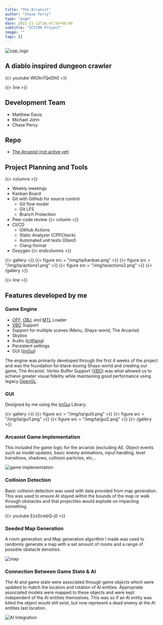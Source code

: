 ```yaml
---
title: "The Arcanist"
author: "Chase Percy"
type: "page"
date: 2021-11-13T16:47:55+08:00
subtitle: "ICT290 Project"
image: ""
tags: []
---
```


![cpp_logo](/img/ta/icons.png)

## A diablo inspired dungeon crawler

{{< youtube WlOtn7QeDh0 >}}

{{< line >}}

## Development Team
- Matthew Davis
- Michael John
- Chase Percy

## Repo
- [The Arcanist (not active yet)]()

## Project Planning and Tools
{{< columns >}}
- Weekly meetings
- Kanban Board
- Git with GitHub for source control
  - Git flow model
  - Git LFS
  - Branch Protection
- Peer code review
{{< column >}}
- CI/CD
  - GitHub Actions
  - Static Analyzer (CPPCheck)
  - Automated unit tests (Gtest)
  - Clang-format
- Doxygen
{{< endcolumns >}}

{{< gallery >}}
{{< figure src = "/img/ta/kanban.png" >}}
{{< figure src = "/img/ta/actions1.png" >}}
{{< figure src = "/img/ta/actions2.png" >}}
{{< /gallery >}}

{{< line >}}

## Features developed by me

### Game Engine
- [OFF](https://en.wikipedia.org/wiki/OFF_(file_format)), [OBJ](https://en.wikipedia.org/wiki/Wavefront_.obj_file), and [MTL](https://en.wikipedia.org/wiki/Wavefront_.obj_file#Material_template_library) Loader
- [VBO](https://en.wikipedia.org/wiki/Vertex_buffer_object) Support
- Support for multiple scenes (Menu, Shays-world, The Arcanist)
- Skybox
- Audio ([irrKlang](https://www.ambiera.com/irrklang/))
- Persistent settings
- GUI ([ImGui](https://github.com/ocornut/imgui))

The engine was primarily developed through the first 4 weeks of the project and was the foundation for
black-boxing Shays-world and creating our game, The Arcanist. Vertex Buffer Support ([VBO](https://en.wikipedia.org/wiki/Vertex_buffer_object))
was what allowed us to achieve greater visual fidelity while maintaining good performance using legacy [OpenGL](https://www.khronos.org/opengl/wiki/History_of_OpenGL).

### GUI
Designed by me using the [ImGui](https://github.com/ocornut/imgui) Library. 

{{< gallery >}}
{{< figure src = "/img/ta/gui0.png" >}}
{{< figure src = "/img/ta/gui1.png" >}}
{{< figure src = "/img/ta/gui2.png" >}}
{{< /gallery >}}

### Arcanist Game Implementation
This included the game logic for the arcanist (excluding AI). Object events such as model updates, basic enemy
animations, input handling, level transitions, shadows, collision particles, etc...

![game implementation](/img/ta/implementation.png)

### Collision Detection
Basic collision detection was used with data provided from map generation. This was used to ensure AI stayed within
the bounds of the map or walk through obstacles and that projectiles would explode on impacting something. 

{{< youtube EzsScwbQ-j0  >}}

### Seeded Map Generation
A room generation and Map generation algorithm I made was used to randomly generate a map with a set amount of rooms
and a range of possible obstacle densities.

![map](/img/ta/map.png)

### Connection Between Game State & AI  
The AI and game state were associated through game objects which were updated to match the location
and rotation of AI entities. Appropriate associated models were mapped to these objects and were kept
independent of the AI entities themselves. This was so if an AI entity was killed the object would
still exist, but now represent a dead enemy at the AI entities last location.

![AI Integration](/img/ta/integration.png)
